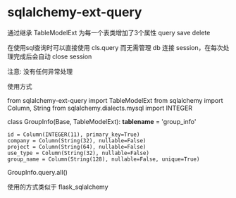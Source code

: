 # sqlalchemy-ext-query
通过继承 TableModelExt 为每一个表类增加了3个属性
query
save
delete

在使用sql查询时可以直接使用
cls.query
而无需管理 db 连接 session，在每次处理完成后会自动 close session

注意: 没有任何异常处理

使用方式

from sqlalchemy-ext-query import TableModelExt
from sqlalchemy import Column, String
from sqlalchemy.dialects.mysql import INTEGER

class GroupInfo(Base, TableModelExt):
    __tablename__ = 'group_info'

    id = Column(INTEGER(11), primary_key=True)
    company = Column(String(32), nullable=False)
    project = Column(String(64), nullable=False)
    use_type = Column(String(32), nullable=False)
    group_name = Column(String(128), nullable=False, unique=True)
    

GroupInfo.query.all()

使用的方式类似于 flask_sqlalchemy
